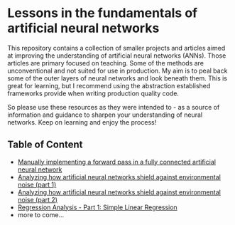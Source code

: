 # Lessons in the fundamentals of artificial neural networks

This repository contains a collection of smaller projects and articles aimed at improving the understanding  of artificial neural networks (ANNs). Those articles are primary focused on teaching. Some of the methods are unconventional and not suited for use in production. My aim is to peal back some of the outer layers of neural networks and look beneath them. This is great for learning, but I recommend using the abstraction established frameworks provide when writing production quality code.

So please use these resources as they were intended to - as a source of information and guidance to sharpen your understanding of neural networks. Keep on learning and enjoy the process!

## Table of Content

* [Manually implementing a forward pass in a fully connected artificial neural network](forward-pass/README.md)
* [Analyzing how artificial neural networks shield against environmental noise (part 1)](how-ann-shield-against-environmental-noise-part-1/README.md)
* [Analyzing how artificial neural networks shield against environmental noise (part 2)](how-ann-shield-against-environmental-noise-part-2/README.md)
* [Regression Analysis - Part 1: Simple Linear Regression](regression-analysis-part-1--simple-linear-regression/README.md)
* more to come...

